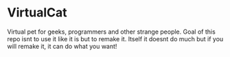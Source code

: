 # VirtualCat
 
Virtual pet for geeks, programmers and other strange people. Goal of this repo isnt to use it like it is but to remake it. Itself it doesnt do much but if you will remake it, it can do what you want!
